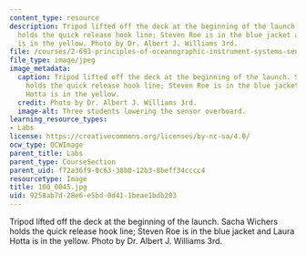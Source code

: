 ```yaml
---
content_type: resource
description: Tripod lifted off the deck at the beginning of the launch. Sacha Wichers
  holds the quick release hook line; Steven Roe is in the blue jacket and Laura Hotta
  is in the yellow. Photo by Dr. Albert J. Williams 3rd.
file: /courses/2-693-principles-of-oceanographic-instrument-systems-sensors-and-measurements-13-998-spring-2004/9258ab7d28e6e5bd0d411beae1bdb203_100_0045.jpg
file_type: image/jpeg
image_metadata:
  caption: Tripod lifted off the deck at the beginning of the launch. Sacha Wichers
    holds the quick release hook line; Steven Roe is in the blue jacket and Laura
    Hotta is in the yellow.
  credit: Photo by Dr. Albert J. Williams 3rd.
  image-alt: Three students lowering the sensor overboard.
learning_resource_types:
- Labs
license: https://creativecommons.org/licenses/by-nc-sa/4.0/
ocw_type: OCWImage
parent_title: Labs
parent_type: CourseSection
parent_uid: f72a36f9-0c63-38b0-12b3-8beff34cccc4
resourcetype: Image
title: 100_0045.jpg
uid: 9258ab7d-28e6-e5bd-0d41-1beae1bdb203
---
```

Tripod lifted off the deck at the beginning of the launch. Sacha Wichers holds the quick release hook line; Steven Roe is in the blue jacket and Laura Hotta is in the yellow. Photo by Dr. Albert J. Williams 3rd.